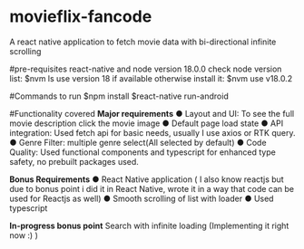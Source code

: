 # movieflix-fancode
A react native application to fetch movie data with bi-directional infinite scrolling

#pre-requisites 
react-native and node version 18.0.0
check node version list: $nvm ls 
use version 18 if available otherwise install it: $nvm use v18.0.2

#Commands to run
$npm install
$react-native run-android

#Functionality covered
**Major requirements**
● Layout and UI: To see the full movie description click the movie image
● Default page load state
● API integration: Used fetch api for basic needs, usually I use axios or RTK query.
● Genre Filter: multiple genre select(All selected by default)
● Code Quality: Used functional components and typescript for enhanced type safety, no prebuilt packages used.

**Bonus Requirements**
● React Native application ( I also know reactjs but due to bonus point i did it in React Native, wrote it in a way that code can be used for Reactjs as well)
● Smooth scrolling of list with loader
● Used typescript

**In-progress bonus point**
Search with infinite loading (Implementing it right now :) )
